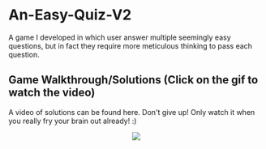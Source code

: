 # An-Easy-Quiz-V2

A game I developed in which user answer multiple seemingly easy questions, but in fact they require more meticulous thinking to pass each question.

## Game Walkthrough/Solutions (Click on the gif to watch the video) 

A video of solutions can be found here. Don't give up! Only watch it when you really fry your brain out already! :)

  <p align="center">
    <a target="_blank" href="https://drive.google.com/file/d/1AK-_ivaVEercXR1RWYhOlKCxEicxACR5/view?usp=sharing">
      <img src="https://github.com/fyk211/Intro-to-IM/blob/main/midtermProject/progress_images/walkthru.gif?raw=true">
    </a>
  </p>
